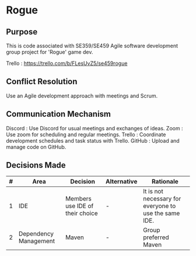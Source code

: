 # Rogue

## Purpose

This is code associated with SE359/SE459 Agile software development group project for 'Rogue' game dev.

Trello : https://trello.com/b/FLesUvZ5/se459rogue

## Conflict Resolution

Use an Agile development approach with meetings and Scrum.

## Communication Mechanism

Discord   : Use Discord for usual meetings and exchanges of ideas.
Zoom      : Use zoom for scheduling and regular meetings.
Trello    : Coordinate development schedules and task status with Trello.
GitHub    : Upload and manage code on GitHub.

## Decisions Made

| # | Area                  | Decision                        | Alternative | Rationale                                             |
|---|-----------------------|---------------------------------|-------------|-------------------------------------------------------|
| 1 | IDE                   | Members use IDE of their choice | -           | It is not necessary for everyone to use the same IDE. |
| 2 | Dependency Management | Maven                           | -           | Group preferred Maven                                 |
